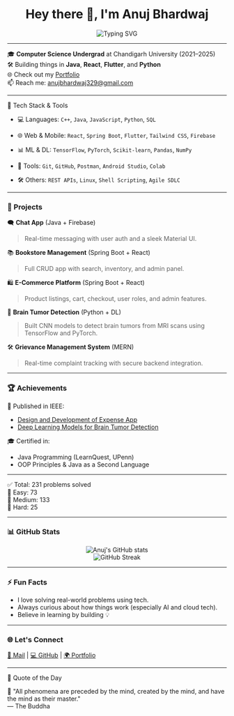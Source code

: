 <h1 align="center">Hey there 👋, I'm Anuj Bhardwaj</h1>

<p align="center">
  <img src="https://readme-typing-svg.demolab.com?font=Fira+Code&pause=1000&width=435&lines=Software+Developer+%F0%9F%92%BB;Loves+ML+%2B+Cloud+%2B+Dev;React+%7C+Spring+Boot+%7C+Flutter;Always+Learning+%F0%9F%93%9A" alt="Typing SVG" />
</p>

---

🎓 **Computer Science Undergrad** at Chandigarh University (2021–2025)  
🛠️ Building things in **Java**, **React**, **Flutter**, and **Python**  
🌐 Check out my [Portfolio](https://anuj8553.github.io/PortFolio/)  
📫 Reach me: [anujbhardwaj329@gmail.com](mailto:anujbhardwaj329@gmail.com)

---

🧠 Tech Stack & Tools

- 💻 Languages: `C++`, `Java`, `JavaScript`, `Python`, `SQL`
- 🌐 Web & Mobile: `React`, `Spring Boot`, `Flutter`, `Tailwind CSS`, `Firebase`
- 📊 ML & DL: `TensorFlow`, `PyTorch`, `Scikit-learn`, `Pandas`, `NumPy`



- 🧪 Tools: `Git`, `GitHub`, `Postman`, `Android Studio`, `Colab`
- 🛠️ Others: `REST APIs`, `Linux`, `Shell Scripting`, `Agile SDLC`

---

### 🚀 Projects

🗨️ **Chat App** (Java + Firebase)  
> Real-time messaging with user auth and a sleek Material UI.

📚 **Bookstore Management** (Spring Boot + React)  
> Full CRUD app with search, inventory, and admin panel.

🛍️ **E-Commerce Platform** (Spring Boot + React)  
> Product listings, cart, checkout, user roles, and admin features.

🧠 **Brain Tumor Detection** (Python + DL)  
> Built CNN models to detect brain tumors from MRI scans using TensorFlow and PyTorch.

🛠️ **Grievance Management System** (MERN)  
> Real-time complaint tracking with secure backend integration.

---

### 🏆 Achievements

📄 Published in IEEE:
- [Design and Development of Expense App](https://ieeexplore.ieee.org/document/10743820)
- [Deep Learning Models for Brain Tumor Detection](https://ieeexplore.ieee.org/document/10882510)

🎓 Certified in:
- Java Programming (LearnQuest, UPenn)
- OOP Principles & Java as a Second Language

---

<!--LEETCODE-START-->
✅ Total: 231 problems solved  
🔹 Easy: 73  
🔸 Medium: 133  
🔺 Hard: 25
<!--LEETCODE-END-->

---

### 📊 GitHub Stats

<p align="center">
  <img src="https://github-readme-stats.vercel.app/api?username=Anuj8553&show_icons=true&theme=radical" alt="Anuj's GitHub stats" />
  <br/>
  <img src="https://github-readme-streak-stats.herokuapp.com/?user=Anuj8553&theme=radical" alt="GitHub Streak" />
</p>

---

### ⚡ Fun Facts

- I love solving real-world problems using tech.
- Always curious about how things work (especially AI and cloud tech).
- Believe in learning by building 💡

---

### 🌐 Let's Connect

<p>
  <a href="mailto:anujbhardwaj329@gmail.com">📧 Mail</a> |
  <a href="https://github.com/Anuj8553">💻 GitHub</a> |
  <a href="https://anuj8553.github.io/PortFolio/">🌍 Portfolio</a>
</p>

---

<!--QUOTE-START-->
🧠 Quote of the Day

<!--QUOTE-CONTENT-->
💬 "All phenomena are preceded by the mind, created by the mind, and have the mind as their master."  
— The Buddha
<!--QUOTE-END-->

